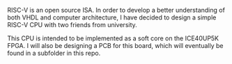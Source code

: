 RISC-V is an open source ISA. 
In order to develop a better understanding of both VHDL and computer architecture, 
I have decided to design a simple RISC-V CPU with two friends from university. 

This CPU is intended to be implemented as a soft core on the ICE40UP5K FPGA. 
I will also be designing a PCB for this board, which will eventually be found in a subfolder in this repo.
